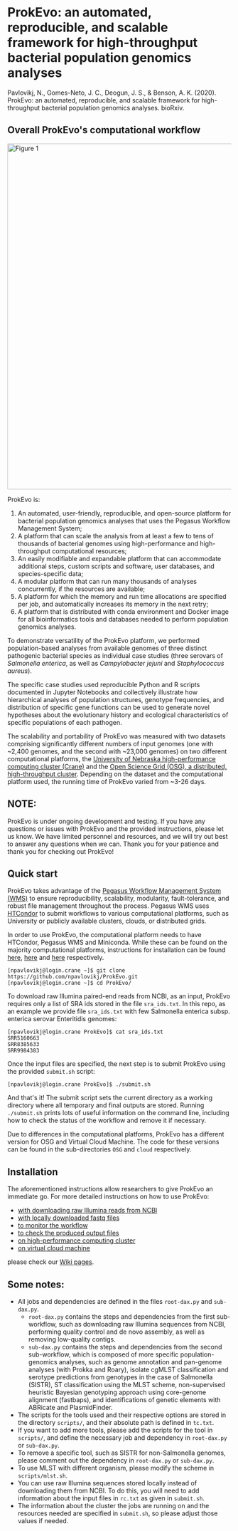 # ProkEvo: an automated, reproducible, and scalable framework for high-throughput bacterial population genomics analyses
Pavlovikj, N., Gomes-Neto, J. C., Deogun, J. S., & Benson, A. K. (2020). ProkEvo: an automated, reproducible, and scalable framework for high-throughput bacterial population genomics analyses. bioRxiv.

## Overall ProkEvo's computational workflow
<img width="777" alt="Figure 1" src="https://github.com/npavlovikj/ProkEvo/blob/master/figures/Figure1.png">

ProkEvo is: 
1) An automated, user-friendly, reproducible, and open-source platform for bacterial population genomics analyses that uses the Pegasus Workflow Management System; 
2) A platform that can scale the analysis from at least a few to tens of thousands of bacterial genomes using high-performance and high-throughput computational resources; 
3) An easily modifiable and expandable platform that can accommodate additional steps, custom scripts and software, user databases, and species-specific data; 
4) A modular platform that can run many thousands of analyses concurrently, if the resources are available; 
5) A platform for which the memory and run time allocations are specified per job, and automatically increases its memory in the next retry;
6) A platform that is distributed with conda environment and Docker image for all bioinformatics tools and databases needed to perform population genomics analyses. 

To demonstrate versatility of the ProkEvo platform, we performed population-based analyses from available genomes of three distinct pathogenic bacterial species as individual case studies (three serovars of _Salmonella enterica_, as well as _Campylobacter jejuni_ and _Staphylococcus aureus_). 

The specific case studies used reproducible Python and R scripts documented in Jupyter Notebooks and collectively  illustrate how hierarchical analyses of population structures, genotype frequencies, and distribution of specific gene functions can be used to generate novel hypotheses about the evolutionary history and ecological characteristics of specific populations of each pathogen.

The scalability and portability of ProkEvo was measured with two datasets comprising significantly different numbers of input genomes (one with ~2,400 genomes, and the second with ~23,000 genomes) on two different computational platforms, the [University of Nebraska high-performance computing cluster (Crane)](https://hcc.unl.edu) and the [Open Science Grid (OSG), a distributed, high-throughput cluster](https://opensciencegrid.org). Depending on the dataset and the computational platform used, the running time of ProkEvo varied from ~3-26 days.

## NOTE:
ProkEvo is under ongoing development and testing. If you have any questions or issues with ProkEvo and the provided instructions, please let us know. We have limited personnel and resources, and we will try out best to answer any questions when we can. Thank you for your patience and thank you for checking out ProkEvo!


## Quick start
ProkEvo takes advantage of the [Pegasus Workflow Management System (WMS)](https://pegasus.isi.edu) to ensure reproducibility, scalability, modularity, fault-tolerance, and robust file management throughout the process. Pegasus WMS uses [HTCondor](http://research.cs.wisc.edu/htcondor) to submit workflows to various computational platforms, such as University or publicly available clusters, clouds, or distributed grids.

In order to use ProkEvo, the computational platform needs to have HTCondor, Pegasus WMS and Miniconda. While these can be found on the majority computational platforms, instructions for installation can be found [here](https://research.cs.wisc.edu/htcondor/instructions/el/7/stable/), [here](https://pegasus.isi.edu/downloads/) and [here](https://docs.conda.io/projects/conda/en/latest/user-guide/install/rpm-debian.html) respectively.

```
[npavlovikj@login.crane ~]$ git clone https://github.com/npavlovikj/ProkEvo.git
[npavlovikj@login.crane ~]$ cd ProkEvo/
```

To download raw Illumina paired-end reads from NCBI, as an input, ProkEvo requires only a list of SRA ids stored in the file `sra_ids.txt`. In this repo, as an example we provide file `sra_ids.txt` with few Salmonella enterica subsp. enterica serovar Enteritidis genomes:
```
[npavlovikj@login.crane ProkEvo]$ cat sra_ids.txt 
SRR5160663
SRR8385633
SRR9984383
```

Once the input files are specified, the next step is to submit ProkEvo using the provided `submit.sh` script:
```
[npavlovikj@login.crane ProkEvo]$ ./submit.sh 
```
And that's it! The submit script sets the current directory as a working directory where all temporary and final outputs are stored. Running `./submit.sh` prints lots of useful information on the command line, including how to check the status of the workflow and remove it if necessary.

Due to differences in the computational platforms, ProkEvo has a different version for OSG and Virtual Cloud Machine. The code for these versions can be found in the sub-directories `OSG` and `cloud` respectively. 

## Installation
The aforementioned instructions allow researchers to give ProkEvo an immediate go. For more detailed instructions on how to use ProkEvo:
- [with downloading raw Illumina reads from NCBI](https://github.com/npavlovikj/ProkEvo/wiki/3.1.-Setup-on-high-performance-computing-cluster#1-downloading-raw-illumina-reads-from-ncbi)
- [with locally downloaded fastq files](https://github.com/npavlovikj/ProkEvo/wiki/3.1.-Setup-on-high-performance-computing-cluster#2-using-already-downloaded-raw-reads)
- [to monitor the workflow](https://github.com/npavlovikj/ProkEvo/wiki/3.1.-Setup-on-high-performance-computing-cluster#monitoring-prokevo)
- [to check the produced output files](https://github.com/npavlovikj/ProkEvo/wiki/3.1.-Setup-on-high-performance-computing-cluster#output)
- [on high-performance computing cluster](https://github.com/npavlovikj/ProkEvo/wiki/3.1.-Setup-on-high-performance-computing-cluster)
- [on virtual cloud machine](https://github.com/npavlovikj/ProkEvo/wiki/3.2.-Setup-on-virtual-cloud-machine)

please check our [Wiki pages](https://github.com/npavlovikj/ProkEvo/wiki).


## Some notes:
- All jobs and dependencies are defined in the files `root-dax.py` and `sub-dax.py`. 
	- `root-dax.py` contains the steps and dependencies from the first sub-workflow, such as downloading raw Illumina sequences from NCBI, performing quality control and de novo assembly, as well as removing low-quality contigs. 
	- `sub-dax.py` contains the steps and dependencies from the second sub-workflow, which is composed of more specific population-genomics analyses, such as genome annotation and pan-genome analyses (with Prokka and Roary), isolate cgMLST classification and serotype predictions from genotypes in the case of Salmonella (SISTR), ST classification using the MLST scheme, non-supervised heuristic Bayesian genotyping approach using core-genome alignment (fastbaps), and identifications of genetic elements with ABRicate and PlasmidFinder.
- The scripts for the tools used and their respective options are stored in the directory `scripts/`, and their absolute path is defined in `tc.txt`.
- If you want to add more tools, please add the scripts for the tool in `scripts/`, and define the necessary job and dependency in `root-dax.py` or `sub-dax.py`.
- To remove a specific tool, such as SISTR for non-Salmonella genomes, please comment out the dependency in `root-dax.py` or `sub-dax.py`.
- To use MLST with different organism, please modify the scheme in `scripts/mlst.sh`.
- You can use raw Illumina sequences stored locally instead of downloading them from NCBI. To do this, you will need to add information about the input files in `rc.txt` as given in `submit.sh`.
- The information about the cluster the jobs are running on and the resources needed are specified in `submit.sh`, so please adjust those values if needed.
